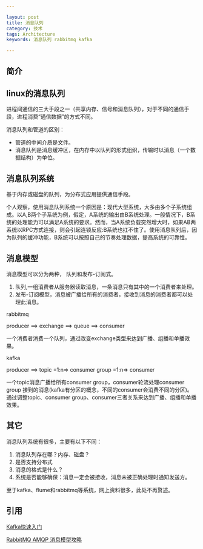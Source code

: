 ```yaml
---

layout: post
title: 消息队列
category: 技术
tags: Architecture
keywords: 消息队列 rabbitmq kafka

---
```


## 简介


## linux的消息队列

进程间通信的三大手段之一（共享内存、信号和消息队列），对于不同的通信手段，进程消费“通信数据”的方式不同。

消息队列和管道的区别：

- 管道的中间介质是文件。
- 消息队列是消息缓冲区，在内存中以队列的形式组织，传输时以消息（一个数据结构）为单位。

## 消息队列系统

基于内存或磁盘的队列，为分布式应用提供通信手段。

个人观察，使用消息队列系统一个原因是：现代大型系统，大多由多个子系统组成。以A,B两个子系统为例，假定，A系统的输出由B系统处理。一般情况下，B系统的处理能力可以满足A系统的要求。然而，当A系统负载突然增大时，如果AB两系统以RPC方式连接，则会引起连锁反应:B系统也扛不住了。使用消息队列后，因为队列的缓冲功能，B系统可以按照自己的节奏处理数据，提高系统的可靠性。


## 消息模型

消息模型可以分为两种， 队列和发布-订阅式。 

1. 队列,一组消费者从服务器读取消息，一条消息只有其中的一个消费者来处理。
2. 发布-订阅模型，消息被广播给所有的消费者，接收到消息的消费者都可以处理此消息。


rabbitmq

producer ==> exchange ==> queue  ==> consumer

一个消费者消费一个队列，通过改变exchange类型来达到广播、组播和单播效果。

kafka

producer ==> topic =1:n=> consumer group =1:n=> consumer

一个topic消息广播给所有consumer group，consumer轮流处理consumer group 接到的消息(kafka有分区的概念，不同的consumer会消费不同的分区)。通过调整topic、consumer group、consumer三者关系来达到广播、组播和单播效果。




## 其它

消息队列系统有很多，主要有以下不同：

1. 消息队列存在哪？内存、磁盘？
2. 是否支持分布式
3. 消息的格式是什么？
4. 系统是否能够确保：消息一定会被接收，消息未被正确处理时通知发送方。


至于kafka、flume和rabbitmq等系统，网上资料很多，此处不再赘述。


## 引用

[Kafka快速入门](http://colobu.com/2014/08/06/kafka-quickstart/)

[RabbitMQ AMQP 消息模型攻略](https://segmentfault.com/a/1190000007123977)

